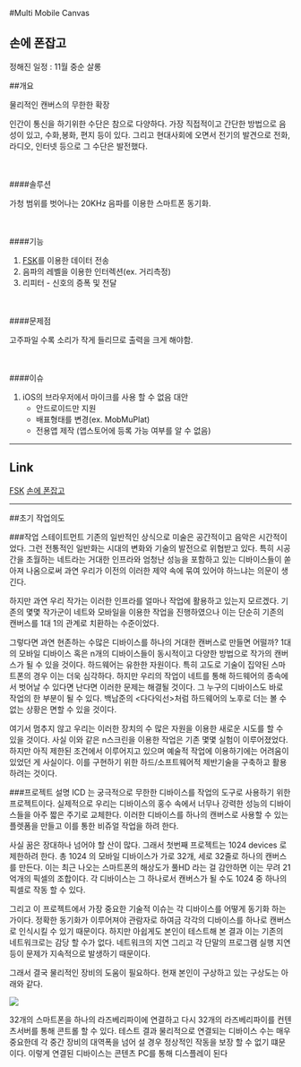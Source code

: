 #Multi Mobile Canvas

## 손에 폰잡고

정해진 일정 : 11월 중순 살롱

##개요

물리적인 캔버스의 무한한 확장 

인간이 통신을 하기위한 수단은 참으로 다양하다. 가장 직접적이고 간단한 방법으로 음성이 있고, 수화,봉화, 편지 등이 있다. 그리고 현대사회에 오면서 전기의 발견으로 전화, 라디오, 인터넷 등으로 그 수단은 발전했다.

<br><br>
####솔루션

가청 범위를 벗어나는 20KHz 음파를 이용한 스마트폰 동기화.

<br><br>
####기능

1. [FSK](https://ko.wikipedia.org/wiki/%EC%A3%BC%ED%8C%8C%EC%88%98_%ED%8E%B8%EC%9D%B4_%EB%B3%80%EC%A1%B0)를 이용한 데이터 전송
1. 음파의 레벨을 이용한 인터렉션(ex. 거리측정)
1. 리피터 - 신호의 증폭 및 전달

<br><br>
####문제점

고주파일 수록 소리가 작게 들리므로 출력을 크게 해야함.

<br><br>
####이슈

1. iOS의 브라우저에서 마이크를 사용 할 수 없음
	대안
	- 안드로이드만 지원
	- 배표형태를 변경(ex. MobMuPlat) 
	- 전용앱 제작 (앱스토어에 등록 가능 여부를 알 수 없음)

---

## Link

[FSK](http://linecard.tistory.com/38)
[손에 폰잡고](http://newmart.iptime.org/-/phonelab/)

---

##초기 작업의도

###작업 스테이트먼트
기존의 일반적인 상식으로 미술은 공간적이고 음악은 시간적이었다. 그런 전통적인 일반화는 시대의 변화와 기술의 발전으로 위협받고 있다. 특히 시공간을 초월하는 네트라는 거대한 인프라와 엄청난 성능을 포함하고 있는 디바이스들이 쏟아져 나옴으로써 과연 우리가 이전의 이러한 제약 속에 묶여 있어야 하느냐는 의문이 생긴다. 

하지만 과연 우리 작가는 이러한 인프라를 얼마나 작업에 활용하고 있는지 모르겠다. 기존의 몇몇 작가군이 네트와 모바일을 이용한 작업을 진행하였으나 이는 단순히 기존의 캔버스를 1대 1의 관계로 치환하는 수준이었다. 

그렇다면 과연 현존하는 수많은 디바이스를 하나의 거대한 캔버스로 만들면 어떨까? 1대의 모바일 디바이스 혹은 n개의 디바이스들이 동시적이고 다양한 방법으로 작가의 캔버스가 될 수 있을 것이다. 하드웨어는 유한한 자원이다. 특히 고도로 기술이 집약된 스마트폰의 경우 이는 더욱 심각하다. 하지만 우리의 작업이 네트를 통해 하드웨어의 종속에서 벗어날 수 있다면 난다면 이러한 문제는 해결될 것이다. 그 누구의 디바이스도 바로 작업의 한 부분이 될 수 있다. 백남준의 <다다익선>처럼 하드웨어의 노후로 더는 볼 수 없는 상황은 면할 수 있을 것이다. 

여기서 멈추지 않고 우리는 이러한 장치의 수 많은 자원을 이용한 새로운 시도를 할 수 있을 것이다. 사실 이와 같은 n스크린을 이용한 작업은 기존 몇몇 실험이 이루어졌었다. 하지만 아직 제한된 조건에서 이루어지고 있으며 예술적 작업에 이용하기에는 어려움이 있었던 게 사실이다. 이를 구현하기 위한 하드/소프트웨어적 제반기술을 구축하고 활용하려는 것이다.


###프로젝트 설명
ICD 는 궁극적으로 무한한 디바이스를 작업의 도구로 사용하기 위한 프로젝트이다. 실제적으로 우리는 디바이스의 홍수 속에서 너무나 강력한 성능의 디바이스들을 아주 짧은 주기로 교체한다. 이러한 디바이스를 하나의 캔버스로 사용할 수 있는 플렛폼을 만들고 이를 통한 비쥬얼 작업을 하려 한다. 

사실 꿈은 장대하나 넘어야 할 산이 많다. 그래서 첫번째 프로젝트는 1024 devices 로 제한하려 한다. 총 1024 의 모바일 디바이스가 가로 32개, 세로 32줄로 하나의 캔버스를 만든다. 이는 최근 나오는 스마트폰의 해상도가 풀HD 라는 걸 감안하면 이는 무려 21억개의 픽셀의 조합이다. 각 디바이스는 그 하나로서 캔버스가 될 수도 1024 중 하나의 픽셀로 작동 할 수 있다.

그리고 이 프로젝트에서 가장 중요한 기술적 이슈는 각 디바이스를 어떻게 동기화 하는 가이다. 정확한 동기화가 이루어져야 관람자로 하여금 각각의 디바이스를 하나로 캔버스로 인식시킬 수 있기 때문이다. 하지만 아쉽게도 본인이 테스트해 본 결과 이는 기존의 네트워크로는 감당 할 수가 없다. 네트워크의 지연 그리고 각 단말의 프로그램 실행 지연등이 문제가 지속적으로 발생하기 때문이다. 

그래서 결국 물리적인 장비의 도움이 필요하다. 현재 본인이 구상하고 있는 구상도는 아래와 같다.

![](http://sewonist.github.io/images/2015/10/mmc001.png)

32개의 스마트폰을 하나의 라즈베리파이에 연결하고 다시 32개의 라즈베리파이를 컨텐츠서버를 통해 콘트롤 할 수 있다. 테스트 결과 물리적으로 연결되는 디바이스 수는 매우 중요한데 각 중간 장비의 대역폭을 넘어 설 경우 정상적인 작동을 보장 할 수 없기 떄문이다. 이렇게 연결된 디바이스는 콘텐츠 PC를 통해 디스플레이 된다


